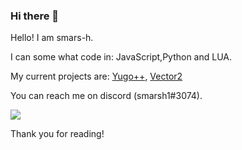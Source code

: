 ### Hi there 👋

Hello! I am smars-h.

I can some what code in: JavaScript,Python and LUA.

My current projects are: [Yugo++](https://discord.com/oauth2/authorize?client_id=742026888998027295&scope=bot&permissions=2081422591), [Vector2](https://www.npmjs.com/package/@smarsh1/vector2)

You can reach me on discord (smarsh1#3074).

![](https://media.giphy.com/media/mI1aQvL12oZn9AJEaz/giphy.gif)

Thank you for reading!
